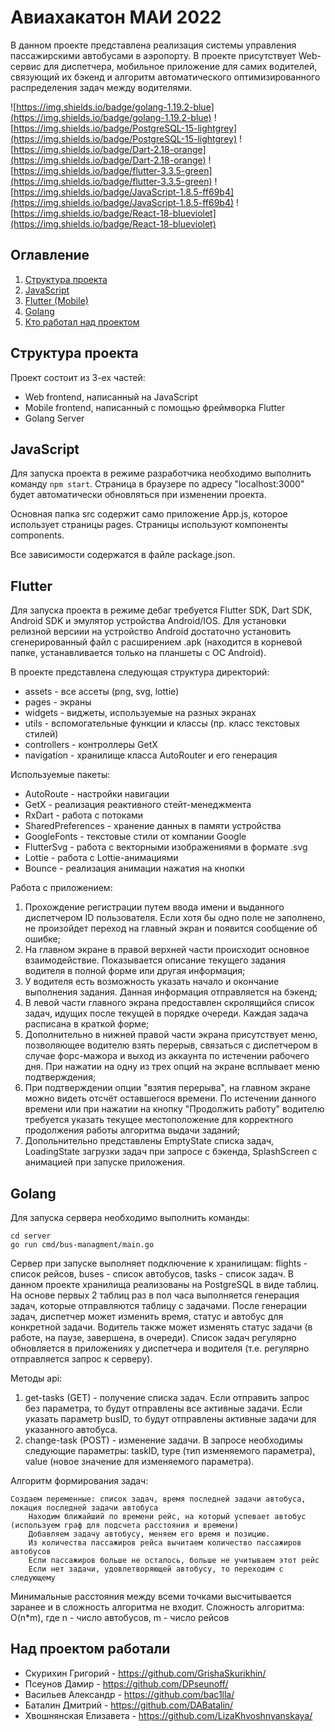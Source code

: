# Авиахакатон МАИ 2022

В данном проекте представлена реализация системы управления пассажирскими автобусами в аэропорту. В проекте присутствует Web-сервис для диспетчера, мобильное приложение для самих водителей, связующий их бэкенд и алгоритм автоматического оптимизированного распределения задач между водителями.

![https://img.shields.io/badge/golang-1.19.2-blue](https://img.shields.io/badge/golang-1.19.2-blue) ![https://img.shields.io/badge/PostgreSQL-15-lightgrey](https://img.shields.io/badge/PostgreSQL-15-lightgrey) ![https://img.shields.io/badge/Dart-2.18-orange](https://img.shields.io/badge/Dart-2.18-orange) ![https://img.shields.io/badge/flutter-3.3.5-green](https://img.shields.io/badge/flutter-3.3.5-green) ![https://img.shields.io/badge/JavaScript-1.8.5-ff69b4](https://img.shields.io/badge/JavaScript-1.8.5-ff69b4) ![https://img.shields.io/badge/React-18-blueviolet](https://img.shields.io/badge/React-18-blueviolet)

## Оглавление

1. [Структура проекта](#Структура-проекта)
2. [JavaScript](#JavaScript)
3. [Flutter (Mobile)](#Flutter)
4. [Golang](#Golang)
5. [Кто работал над проектом](#Над-проектом-работали)
    
## Структура проекта

Проект состоит из 3-ех частей:
- Web frontend, написанный на JavaScript
- Mobile frontend, написанный с помощью фреймворка Flutter
- Golang Server

## JavaScript

Для запуска проекта в режиме разработчика необходимо выполнить команду `npm start`. Страница в браузере по адресу "localhost:3000" будет автоматически обновляться при изменении проекта.

Основная папка src содержит само приложение App.js, которое использует страницы pages. Страницы используют компоненты components.

Все зависимости содержатся в файле package.json.

## Flutter
Для запуска проекта в режиме дебаг требуется Flutter SDK, Dart SDK, Android SDK и эмулятор устройства Android/IOS. Для установки релизной версиии на устройство Android достаточно установить сгенерированный файл с расширением .apk (находится в корневой папке, устанавливается только на планшеты с OC Android).

В проекте представлена следующая структура директорий:
- assets - все ассеты (png, svg, lottie)
- pages - экраны
- widgets - виджеты, используемые на разных экранах
- utils - вспомогательные функции и классы (пр. класс текстовых стилей)
- controllers - контроллеры GetX
- navigation - хранилище класса AutoRouter и его генерация

Используемые пакеты:
- AutoRoute - настройки навигации
- GetX - реализация реактивного стейт-менеджмента
- RxDart - работа с потоками
- SharedPreferences - хранение данных в памяти устройства
- GoogleFonts - текстовые стили от компании Google
- FlutterSvg - работа с векторными изображениями в формате .svg
- Lottie - работа с Lottie-анимациями
- Bounce - реализация анимации нажатия на кнопки

Работа с приложением:
1. Прохождение регистрации путем ввода имени и выданного диспетчером ID пользователя. Если хотя бы одно поле не заполнено, не произойдет переход на главный экран и появится сообщение об ошибке;
2. На главном экране в правой верхней части происходит основное взаимодействие. Показывается описание текущего задания водителя в полной форме или другая информация;
3. У водителя есть возможность указать начало и окончание выполнения задания. Данная информация отправляется на бэкенд;
4. В левой части главного экрана предоставлен скролящийся список задач, идущих после текущей в порядке очереди. Каждая задача расписана в краткой форме;
5. Дополнительно в нижней правой части экрана присутствует меню, позволяющее водителю взять перерыв, связаться с диспетчером в случае форс-мажора и выход из аккаунта по истечении рабочего дня. При нажатии на одну из трех опций на экране всплывает меню подтверждения;
6. При подтверждении опции "взятия перерыва", на главном экране можно видеть отсчёт оставшегося времени. По истечении данного времени или при нажатии на кнопку "Продолжить работу" водителю требуется указать текущее местоположение для корректного продолжения работы алгоритма выдачи заданий;
7. Допольнительно представлены EmptyState списка задач, LoadingState загрузки задач при запросе с бэкенда, SplashScreen с анимацией при запуске приложения.

## Golang
Для запуска сервера необходимо выполнить команды:
```
cd server
go run cmd/bus-managment/main.go
``` 
Сервер при запуске выполняет подключение к хранилищам: flights - список рейсов, buses - список автобусов, tasks - список задач. В данном проекте хранилища реализованы на PostgreSQL в виде таблиц.
На основе первых 2 таблиц раз в пол часа выполняется генерация задач, которые отправляются таблицу с задачами.
После генерации задач, диспетчер может изменить время, статус и автобус для конкретной задачи. 
Водитель также может изменять статус задачи (в работе, на паузе, завершена, в очереди).
Список задач регулярно обновляется в приложениях у диспетчера и водителя (т.е. регулярно отправляется запрос к серверу).

Методы api:
1. get-tasks (GET) - получение списка задач. Если отправить запрос без параметра, то будут отправлены все активные задачи. Если указать параметр busID, то будут отправлены активные задачи для указанного автобуса.
2. change-task (POST) - изменение задачи. В запросе необходимы следующие параметры: taskID, type (тип изменяемого параметра), value (новое значение для изменяемого параметра).

Алгоритм формирования задач:
```
Создаем переменные: список задач, время последней задачи автобуса, локация последней задачи автобуса
    Находим ближайший по времени рейс, на который успевает автобус (используем граф для подсчета расстояния и времени)
    Добавляем задачу автобусу, меняем его время и позицию.
    Из количества пассажиров рейса вычитаем количество пассажиров автобусов
    Если пассажиров больше не осталось, больше не учитываем этот рейс
    Если нет задачи, удовлетворяющей автобусу, то переходим с следующему
```
Минимальные расстояния между всеми точками высчитывается заранее и в сложность алгоритма не входит.
Сложность алгоритма: O(n*m), где n - число автобусов, m - число рейсов

## Над проектом работали
- Скурихин Григорий - https://github.com/GrishaSkurikhin/
- Псеунов Дамир - https://github.com/DPseunoff/
- Васильев Александр - https://github.com/bac1lla/
- Баталин Дмитрий - https://github.com/DABatalin/
- Хвошнянская Елизавета - https://github.com/LizaKhvoshnyanskaya/
